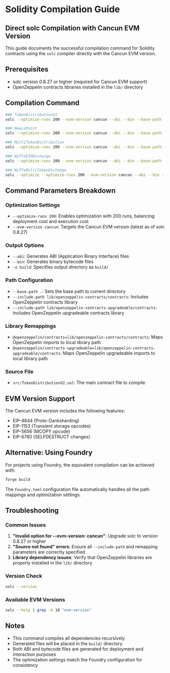 # Solidity Compilation Guide

## Direct solc Compilation with Cancun EVM Version

This guide documents the successful compilation command for Solidity contracts using the `solc` compiler directly with the Cancun EVM version.

## Prerequisites

- solc version 0.8.27 or higher (required for Cancun EVM support)
- OpenZeppelin contracts libraries installed in the `lib/` directory

## Compilation Command

```bash
### TokenDistributionV2
solc --optimize-runs 200 --evm-version cancun --abi --bin --base-path . --include-path lib/openzeppelin-contracts/contracts @openzeppelin/contracts=lib/openzeppelin-contracts/contracts --include-path lib/openzeppelin-contracts-upgradeable/contracts @openzeppelin/contracts-upgradeable=lib/openzeppelin-contracts-upgradeable/contracts src/TokenDistributionV2.sol -o solc-build
```

```bash
### NewLoPoint
solc --optimize-runs 200 --evm-version cancun --abi --bin --base-path . --include-path lib/openzeppelin-contracts/contracts @openzeppelin/contracts=lib/openzeppelin-contracts/contracts --include-path lib/openzeppelin-contracts-upgradeable/contracts @openzeppelin/contracts-upgradeable=lib/openzeppelin-contracts-upgradeable/contracts src/NewLoPoint.sol -o solc-build
```

```bash
### MultiTokenDistribution
solc --optimize-runs 200 --evm-version cancun --abi --bin --base-path . --include-path lib/openzeppelin-contracts/contracts @openzeppelin/contracts=lib/openzeppelin-contracts/contracts src/MultiTokenDistribution.sol -o solc-build
```

```bash
### NLPToETHExchange
solc --optimize-runs 200 --evm-version cancun --abi --bin --base-path . --include-path lib/openzeppelin-contracts/contracts @openzeppelin/contracts=lib/openzeppelin-contracts/contracts --include-path lib/chainlink-evm/contracts/ @chainlink/contracts/=lib/chainlink-evm/contracts/ src/NLPToETHExchange.sol -o solc-build
```

```bash
### NLPToMultiTokenExchange
solc --optimize --optimize-runs 200 --evm-version cancun --abi --bin --base-path . --include-path lib/openzeppelin-contracts/contracts @openzeppelin/contracts=lib/openzeppelin-contracts/contracts --include-path lib/chainlink-evm/contracts/ @chainlink/contracts/=lib/chainlink-evm/contracts/ src/NLPToMultiTokenExchange.sol -o solc-build
```

## Command Parameters Breakdown

### Optimization Settings
- `--optimize-runs 200`: Enables optimization with 200 runs, balancing deployment cost and execution cost
- `--evm-version cancun`: Targets the Cancun EVM version (latest as of solc 0.8.27)

### Output Options
- `--abi`: Generates ABI (Application Binary Interface) files
- `--bin`: Generates binary bytecode files
- `-o build`: Specifies output directory as `build/`

### Path Configuration
- `--base-path .`: Sets the base path to current directory
- `--include-path lib/openzeppelin-contracts/contracts`: Includes OpenZeppelin contracts library
- `--include-path lib/openzeppelin-contracts-upgradeable/contracts`: Includes OpenZeppelin upgradeable contracts library

### Library Remappings
- `@openzeppelin/contracts=lib/openzeppelin-contracts/contracts`: Maps OpenZeppelin imports to local library path
- `@openzeppelin/contracts-upgradeable=lib/openzeppelin-contracts-upgradeable/contracts`: Maps OpenZeppelin upgradeable imports to local library path

### Source File
- `src/TokenDistributionV2.sol`: The main contract file to compile

## EVM Version Support

The Cancun EVM version includes the following features:
- EIP-4844 (Proto-Danksharding)
- EIP-1153 (Transient storage opcodes)
- EIP-5656 (MCOPY opcode)
- EIP-6780 (SELFDESTRUCT changes)

## Alternative: Using Foundry

For projects using Foundry, the equivalent compilation can be achieved with:

```bash
forge build
```

The `foundry.toml` configuration file automatically handles all the path mappings and optimization settings.

## Troubleshooting

### Common Issues
1. **"Invalid option for --evm-version: cancun"**: Upgrade solc to version 0.8.27 or higher
2. **"Source not found" errors**: Ensure all `--include-path` and remapping parameters are correctly specified
3. **Library dependency issues**: Verify that OpenZeppelin libraries are properly installed in the `lib/` directory

### Version Check
```bash
solc --version
```

### Available EVM Versions
```bash
solc --help | grep -A 10 "evm-version"
```

## Notes

- This command compiles all dependencies recursively
- Generated files will be placed in the `build/` directory
- Both ABI and bytecode files are generated for deployment and interaction purposes
- The optimization settings match the Foundry configuration for consistency 